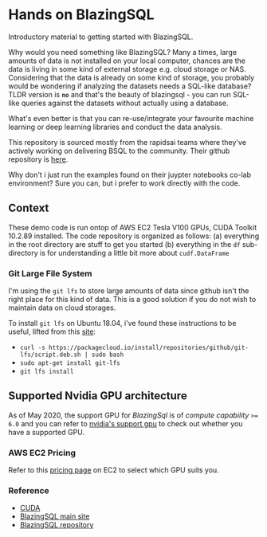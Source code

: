 # Hands on BlazingSQL

Introductory material to getting started with BlazingSQL.

Why would you need something like BlazingSQL? Many a times, large amounts of data is not installed
on your local computer, chances are the data is living in some kind of external storage e.g. cloud storage
or NAS. Considering that the data is already on some kind of storage, you
probably would be wondering if analyzing the datasets needs a SQL-like
database? TLDR version is **`no`** and that's the beauty of blazingsql - you
can run SQL-like queries against the datasets without actually using a
database.

What's even better is that you can re-use/integrate your favourite machine
learning or deep learning libraries and conduct the data analysis.

This repository is sourced mostly from the rapidsai teams where they've actively working on delivering BSQL
to the community. Their github repository is [here](https://github.com/BlazingDB/blazingsql).

Why don't i just run the examples found on their juypter notebooks co-lab environment? Sure you can, but
i prefer to work directly with the code.

## Context

These demo code is run ontop of AWS EC2 Tesla V100 GPUs, CUDA Toolkit 10.2.89
installed. The code repository is organized as follows:
(a) everything in the root directory are stuff to get you started
(b) everything in the `df` sub-directory is for understanding a little bit more about `cudf.DataFrame`

### Git Large File System

I'm using the `git lfs` to store large amounts of data since github isn't
the right place for this kind of data. This is a good solution if you do not
wish to maintain data on cloud storages.

To install `git lfs` on Ubuntu 18.04, i've found these instructions to be
useful, lifted from this [site](https://github.com/git-lfs/git-lfs/wiki/Installation):

* `curl -s https://packagecloud.io/install/repositories/github/git-lfs/script.deb.sh | sudo bash`
* `sudo apt-get install git-lfs`
* `git lfs install`

## Supported Nvidia GPU architecture

As of May 2020, the support GPU for _BlazingSql_ is of _compute capability_ `>=
6.0` and you can refer to [nvidia's support gpu](https://developer.nvidia.com/cuda-gpus#compute)
to check out whether you have a supported GPU.

### AWS EC2 Pricing

Refer to this [pricing page](https://aws.amazon.com/ec2/pricing/on-demand/) on
EC2 to select which GPU suits you.


### Reference

* [CUDA](https://developer.nvidia.com)
* [BlazingSQL main site](https://blazingsql.com)
* [BlazingSQL repository](https://github.com/BlazingDB/blazingsql)
